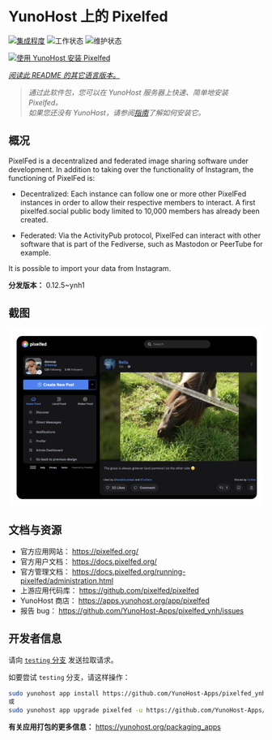 <!--
注意：此 README 由 <https://github.com/YunoHost/apps/tree/master/tools/readme_generator> 自动生成
请勿手动编辑。
-->

# YunoHost 上的 Pixelfed

[![集成程度](https://apps.yunohost.org/badge/integration/pixelfed)](https://ci-apps.yunohost.org/ci/apps/pixelfed/)
![工作状态](https://apps.yunohost.org/badge/state/pixelfed)
![维护状态](https://apps.yunohost.org/badge/maintained/pixelfed)

[![使用 YunoHost 安装 Pixelfed](https://install-app.yunohost.org/install-with-yunohost.svg)](https://install-app.yunohost.org/?app=pixelfed)

*[阅读此 README 的其它语言版本。](./ALL_README.md)*

> *通过此软件包，您可以在 YunoHost 服务器上快速、简单地安装 Pixelfed。*  
> *如果您还没有 YunoHost，请参阅[指南](https://yunohost.org/install)了解如何安装它。*

## 概况

PixelFed is a decentralized and federated image sharing software under development.
In addition to taking over the functionality of Instagram, the functioning of PixelFed is:

* Decentralized: Each instance can follow one or more other PixelFed instances in order to allow their respective members to interact. A first pixelfed.social public body limited to 10,000 members has already been created.

* Federated: Via the ActivityPub protocol, PixelFed can interact with other software that is part of the Fediverse, such as Mastodon or PeerTube for example.

It is possible to import your data from Instagram.


**分发版本：** 0.12.5~ynh1

## 截图

![Pixelfed 的截图](./doc/screenshots/screenshot.png)

## 文档与资源

- 官方应用网站： <https://pixelfed.org/>
- 官方用户文档： <https://docs.pixelfed.org/>
- 官方管理文档： <https://docs.pixelfed.org/running-pixelfed/administration.html>
- 上游应用代码库： <https://github.com/pixelfed/pixelfed>
- YunoHost 商店： <https://apps.yunohost.org/app/pixelfed>
- 报告 bug： <https://github.com/YunoHost-Apps/pixelfed_ynh/issues>

## 开发者信息

请向 [`testing` 分支](https://github.com/YunoHost-Apps/pixelfed_ynh/tree/testing) 发送拉取请求。

如要尝试 `testing` 分支，请这样操作：

```bash
sudo yunohost app install https://github.com/YunoHost-Apps/pixelfed_ynh/tree/testing --debug
或
sudo yunohost app upgrade pixelfed -u https://github.com/YunoHost-Apps/pixelfed_ynh/tree/testing --debug
```

**有关应用打包的更多信息：** <https://yunohost.org/packaging_apps>
